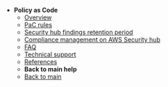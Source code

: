 - **Policy as Code**
  - [Overview](policy-as-code/overview)
  - [PaC rules](policy-as-code/pac-rules)
  - [Security hub findings retention period](/policy-as-code/security-hub-findings-retention-period)
  - [Compliance management on AWS Security hub](/policy-as-code/compliance-management-on-aws-security-hub.md)
  - [FAQ](/policy-as-code/faq.md)
  - [Technical support](/policy-as-code/technical-support.md)
  - [References](/policy-as-code/references.md)
  - **Back to main help**
  - [Back to main](policy-as-code/overview)